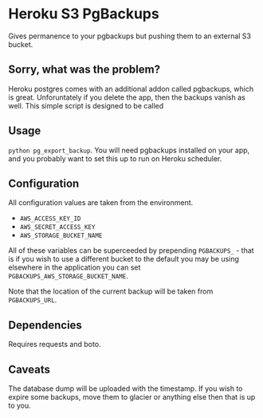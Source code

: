 # Heroku S3 PgBackups

Gives permanence to your pgbackups but pushing them to an external S3 bucket.

## Sorry, what was the problem?

Heroku postgres comes with an additional addon called pgbackups, which is
great. Unforuntately if you delete the app, then the backups vanish as well.
This simple script is designed to be called

## Usage

`python pg_export_backup`. You will need pgbackups installed on your app, and
you probably want to set this up to run on Heroku scheduler.

## Configuration

All configuration values are taken from the environment.

- `AWS_ACCESS_KEY_ID`
- `AWS_SECRET_ACCESS_KEY`
- `AWS_STORAGE_BUCKET_NAME`

All of these variables can be superceeded by prepending `PGBACKUPS_` - that is
if you wish to use a different bucket to the default you may be using elsewhere
in the application you can set `PGBACKUPS_AWS_STORAGE_BUCKET_NAME`.

Note that the location of the current backup will be taken from
`PGBACKUPS_URL`.

## Dependencies

Requires requests and boto.

## Caveats

The database dump will be uploaded with the timestamp. If you wish to expire
some backups, move them to glacier or anything else then that is up to you.
